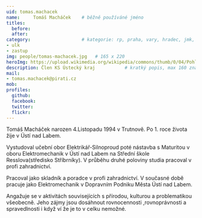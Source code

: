 ```yaml
---
uid: tomas.machacek
name:     Tomáš Macháček  	# běžně používáné jméno
titles:
  before: 
  after:
category:                 	# kategorie: rp, praha, vary, hradec, jmk, senat
- ulk
- zastup
img: people/tomas-machacek.jpg   # 165 x 220
heroImg: https://upload.wikimedia.org/wikipedia/commons/thumb/0/04/Pohled_z_vyhl%C3%ADdky_Skály_na_Úst%C3%AD_nad_Labem%2C_05-2013.JPG/1920px-Pohled_z_vyhl%C3%ADdky_Skály_na_Úst%C3%AD_nad_Labem%2C_05-2013.JPG
description: Člen KS Ústecký kraj         	# kratký popis, max 160 znaků
mail:
- tomas.machacek@pirati.cz
mob:
profiles:
  github: 
  facebook:
  twitter: 
  flickr: 
---
```


Tomáš Macháček narozen 4.Listopadu 1994 v Trutnově. Po 1. roce života žije v Ústí nad Labem.

Vystudoval učební obor Elektrikář-Silnoproud poté nástavba s Maturitou v oboru Elektromechanik v Ústí nad Labem na Střední škole Resslova(středisko Stříbrníky). V průběhu druhé poloviny studia pracoval v profi zahradnictví.

Pracoval jako skladník a poradce v profi zahradnictví. V současné době pracuje jako Elektromechanik v Dopravním Podniku Města Ústí nad Labem.

Angažuje se v aktivitách souvisejících s přírodou, kulturou a problematikou všeobecně. Jeho zájmy jsou dosáhnout rovnocennosti ,rovnoprávnosti a spravedlnosti i když ví že je to v celku nemožné. 
